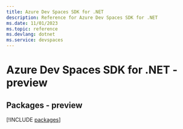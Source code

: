 ```yaml
---
title: Azure Dev Spaces SDK for .NET
description: Reference for Azure Dev Spaces SDK for .NET
ms.date: 11/01/2023
ms.topic: reference
ms.devlang: dotnet
ms.service: devspaces
---
```

# Azure Dev Spaces SDK for .NET - preview
## Packages - preview
[!INCLUDE [packages](dev-spaces-index.md)]